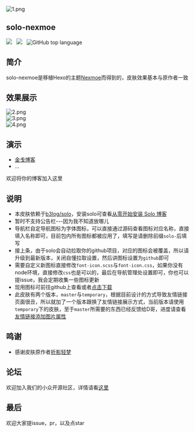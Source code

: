 ![1.png](https://img.hacpai.com/file/2019/08/1-9f9ff2c4.png)  
## solo-nexmoe
![](https://img.shields.io/github/languages/code-size/Jinjianh/solo-nexmoe) &nbsp; ![](https://img.shields.io/github/languages/count/Jinjianh/solo-nexmoe) &nbsp; ![GitHub top language](https://img.shields.io/github/languages/top/Jinjianh/solo-nexmoe)
## 简介
solo-nexmoe是移植Hexo的主题[Nexmoe](https://github.com/nexmoe/hexo-theme-nexmoe)而得到的，皮肤效果基本与原作者一致

## 效果展示
![2.png](https://img.hacpai.com/file/2019/08/2-83c232bc.png)  
![3.png](https://img.hacpai.com/file/2019/08/3-8df20024.png)  
![4.png](https://img.hacpai.com/file/2019/08/4-e7b74046.png)

## 演示

* [金戋博客](https://www.jinjianh.com/?skin=solo-nexmoe)
* ...

欢迎将你的博客加入这里

## 说明

* 本皮肤依赖于[b3log/solo](https://github.com/b3log/solo)，安装solo可查看[从零开始安装 Solo 博客](https://www.jinjianh.com/articles/2019/08/06/1565021931775.html)
* 暂时不支持公告栏---因为我不知道放哪儿
* 导航栏自定导航图标为字体图标，可以直接通过源码查看图标对应名称，直接填入名称即可，目前包内所有图标都被应用了，填写是请删除前缀`solo-`后填写
* 接上条，由于solo会自动拉取你的github项目，对应的图标会被覆盖，所以请升级到最新版本，关闭自懂拉取设置，然后讲图标设置为`github`即可
* 需要自定义新图标直接修改`font-icon.scss`与`font-icon.css`，如果你没有node环境，直接修改`css`也是可以的，最后在导航管理处设置即可，你也可以提issue，我会定期收集一些图标更新
* 现用图标可前往github上查看或者[点击下载](https://img.hacpai.com/file/2019/08/download-9acf6646.zip)
* 此皮肤有两个版本，`master`与`temporary`，根据目前设计的方式导致友情链接页面很丑，所以就加了一个版本跟换了友情链接展示方式，当前版本请使用`temporary`下的皮肤，至于`master`所需要的东西已经反馈给D哥，进度请查看 [友情链接添加图片属性](https://github.com/b3log/solo/issues/12861)

## 鸣谢

* 感谢皮肤原作者[折影轻梦](https://docs.nexmoe.com/)

## 论坛

欢迎加入我们的小众开源社区，详情请看[这里](https://hacpai.com)

## 最后
欢迎大家提issue，pr，以及点star